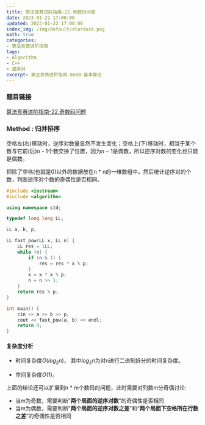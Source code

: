 ```yaml
---
title: 算法竞赛进阶指南-22.奇数码问题
date: 2023-01-22 17:00:00
updated: 2023-01-22 17:00:00
index_img: /img/default/stardust.png
math: true
categories:
- 算法竞赛进阶指南
tags: 
- Algorithm
- C++
- 逆序对
excerpt: 算法竞赛进阶指南-0x00-基本算法
---
```


### 题目链接

 [算法竞赛进阶指南-22.奇数码问题](https://www.acwing.com/problem/content/110/)

### Method : 归并排序

空格左(右)移动时，逆序对数量显然不发生变化；空格上(下)移动时，相当于某个数与它前(后)n - 1个数交换了位置，因为${n -1}$是偶数，所以逆序对数的变化也只能是偶数。

把除了空格(也就是0)以外的数据放在n * n的一维数组中，然后统计逆序对的个数，判断逆序对个数的奇偶性是否相同。

```c++
#include <iostream>
#include <algorithm>

using namespace std;

typedef long long LL;

LL a, b, p;

LL fast_pow(LL x, LL n) {
    LL res = 1LL;
    while (n) {
        if (n & 1) {
            res = res * x % p;
        }
        x = x * x % p;
        n = n >> 1;
    }
    return res % p;
}

int main() {
    cin >> a >> b >> p;
    cout << fast_pow(a, b) << endl;
    return 0;
}
```

#### 复杂度分析

- 时间复杂度${O(log_2n)}$， 其中$log_2n$为对n进行二进制拆分的时间复杂度。

- 空间复杂度${O(1)}$。



上面的结论还可以扩展到n * m个数码的问题，此时需要对列数m分奇偶讨论:

- 当m为奇数，需要判断"**两个局面的逆序对数**"的奇偶性是否相同
- 当m为偶数，需要判断"**两个局面的逆序对数之差**"和“**两个局面下空格所在行数之差**”的奇偶性是否相同